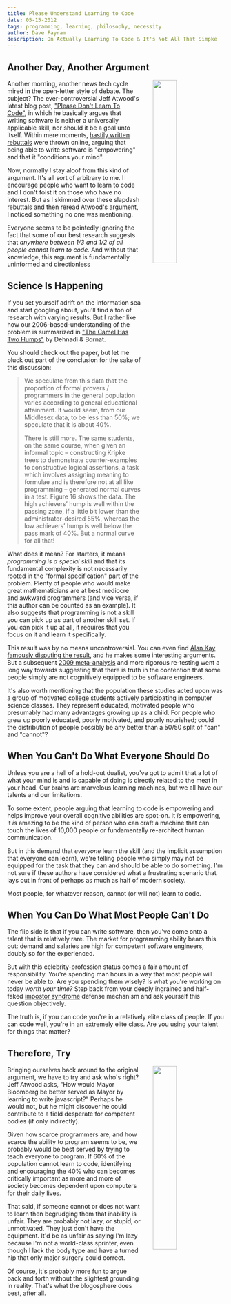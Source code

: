 ```yaml
---
title: Please Understand Learning to Code
date: 05-15-2012
tags: programming, learning, philosophy, necessity
author: Dave Fayram
description: On Actually Learning To Code & It's Not All That Simpke
---
```


## Another Day, Another Argument

<img src="http://f.cl.ly/items/3k2y02291t3I2y2q2L0A/brain-man-35.jpg"
style="float:right; width: 33%; margin-left: 2em;">
Another morning, another news tech cycle mired in the open-letter
style of debate. The subject? The ever-controversial Jeff Atwood's
latest blog post,
["Please Don't Learn To Code"](http://www.codinghorror.com/blog/2012/05/please-dont-learn-to-code.html),
in which he basically argues that writing software is neither a
universally applicable skill, nor should it be a goal unto
itself. Within mere moments, [hastily written](https://gist.github.com/0f61db65bbd2d2cb681a) [rebuttals](http://sachagreif.com/please-learn-to-code/) were
thrown online, arguing that being able to write software is
"empowering" and that it "conditions your mind".

Now, normally I stay aloof from this kind of argument. It's all sort
of arbitrary to me. I encourage people who want to learn to code and I
don't foist it on those who have no interest. But as I skimmed over
these slapdash rebuttals and then reread Atwood's argument, I noticed
something no one was mentioning.

Everyone seems to be pointedly ignoring the fact that some of our best
research suggests that _anywhere between 1/3 and 1/2 of all people
*cannot* learn to code._ And without that knowledge, this argument is
fundamentally uninformed and directionless

## Science Is Happening

If you set yourself adrift on the information sea and start googling
about, you'll find a ton of research with varying results. But I
rather like how our 2006-based-understanding of the problem is
summarized in
["The Camel Has Two Humps"](http://www.eis.mdx.ac.uk/research/PhDArea/saeed/paper1.pdf)
by Dehnadi & Bornat.

You should check out the paper, but let me pluck out part of the
conclusion for the sake of this discussion:

> We speculate from this data that the proportion of formal provers / programmers in the general
> population varies according to general educational attainment. It would seem, from our Middlesex
> data, to be less than 50%; we speculate that it is about 40%.
>
> There is still more. The same students, on the same course, when given an informal topic –
> constructing Kripke trees to demonstrate counter-examples to constructive logical assertions, a
> task which involves assigning meaning to formulae and is therefore not at all like programming –
> generated normal curves in a test. Figure 16 shows the data. The high achievers’ hump is well
> within the passing zone, if a little bit lower than the administrator-desired 55%, whereas the low
> achievers’ hump is well below the pass mark of 40%. But a normal
> curve for all that!

What does it mean? For starters, it means _programming is a special
skill_ and that its fundamental complexity is not necessarily rooted
in the "formal specification" part of the problem. Plenty of people
who would make great mathematicians are at best mediocre and awkward
programmers (and vice versa, if this author can be counted as an
example). It also suggests that programming is not a skill you can
pick up as part of another skill set. If you can pick it up at all, it
requires that you focus on it and learn it specifically.

This result was by no means uncontroversial. You can even find
[Alan Kay famously disputing the result](http://www.secretgeek.net/camel_kay.asp),
and he makes some interesting arguments. But a subsequent
[2009 meta-analysis](http://www.eis.mdx.ac.uk/research/PhDArea/saeed/SD_PPIG_2009.pdf)
and more rigorous  re-testing went a long way
towards suggesting that there is truth in the contention that some
people simply are not cognitively equipped to be software engineers.

It's also worth mentioning that the population these studies acted upon was a group of motivated college students actively participating in computer
science classes. They represent educated, motivated people who
presumably had many advantages growing up as a child. For people who
grew up poorly educated, poorly motivated, and poorly
nourished; could the distribution of people possibly be any better
than a 50/50 split of "can" and "cannot"?

## When You Can't Do What Everyone Should Do

Unless you are a hell of a hold-out dualist, you've got to admit that
a lot of what your mind is and is capable of doing is directly related
to the meat in your head. Our brains are marvelous learning machines,
but we all have our talents and our limitations.

To some extent, people arguing that learning to code is empowering and
helps improve your overall cognitive abilities are
spot-on. It _is_ empowering, it _is_ amazing to be the kind of person
who can craft a machine that can touch the lives of 10,000 people or
fundamentally re-architect human communication.

But in this demand that _everyone_ learn the skill (and the implicit assumption that
everyone can learn), we're telling people who simply may not be
equipped for the task that they can and should be able to do
something. I'm not sure if these authors have considered what a
frustrating scenario that lays out in front of perhaps as much as half
of modern society.

Most people, for whatever reason, cannot (or will not) learn to code.

## When You Can Do What Most People Can't Do

The flip side is that if you can write software, then you've come onto
a talent that is relatively rare. The market for programming ability
bears this out: demand and salaries are high for competent software
engineers, doubly so for the experienced.

But with this celebrity-profession status comes a fair amount of
responsibility. You're spending man hours in a way that most people
will never be able to. Are you spending them wisely? Is what you're
working on today *worth your time?* Step back from your deeply
ingrained and half-faked
[impostor syndrome](http://en.wikipedia.org/wiki/Impostor_syndrome)
defense mechanism  and ask yourself this question objectively.

The truth is, if you can code you're in a relatively elite
class of people. If you can code well, you're in an extremely elite
class. Are you using your talent for things that matter?

## Therefore, Try


<img src="http://upload.wikimedia.org/wikipedia/commons/thumb/1/12/We_Can_Do_It!.jpg/300px-We_Can_Do_It!.jpg"
style="float:right; width: 33%; margin-left: 2em;">
Bringing ourselves back around to the original argument, we have to
try and ask who's right? Jeff Atwood asks, "How would Mayor Bloomberg
be better served as Mayor by learning to write javascript?" Perhaps he would
not, but he might discover he could contribute to a field desperate
for competent bodies (if only indirectly).

Given how scarce programmers are, and how scarce the ability to
program seems to be, we probably would be best served by trying to
teach everyone to program. If 60% of the population cannot learn to
code, identifying and encouraging the 40% who can becomes critically
important as more and more of society becomes dependent upon computers
for their daily lives.

That said, if someone cannot or does not want to learn then begrudging
them that inability is unfair. They are probably not lazy, or stupid,
or unmotivated. They just don't have the equipment. It'd be as
unfair as saying I'm lazy because I'm not a world-class sprinter, even
though I lack the body type and have a turned hip that only major
surgery could correct.

Of course, it's probably more fun to argue back and forth without the
slightest grounding in reality. That's what the blogosphere does best,
after all.
